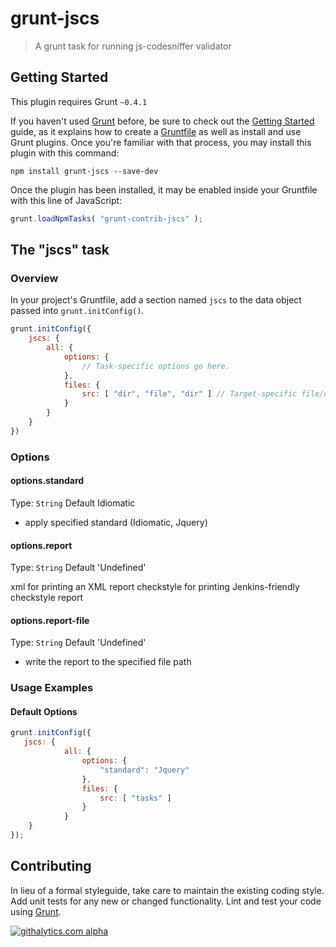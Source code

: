 # grunt-jscs

> A grunt task for running js-codesniffer validator

## Getting Started
This plugin requires Grunt `~0.4.1`

If you haven't used [Grunt](http://gruntjs.com/) before, be sure to check out the [Getting Started](http://gruntjs.com/getting-started) guide, as it explains how to create a [Gruntfile](http://gruntjs.com/sample-gruntfile) as well as install and use Grunt plugins. Once you're familiar with that process, you may install this plugin with this command:

```shell
npm install grunt-jscs --save-dev
```

Once the plugin has been installed, it may be enabled inside your Gruntfile with this line of JavaScript:

```js
grunt.loadNpmTasks( "grunt-contrib-jscs" );
```

## The "jscs" task

### Overview
In your project's Gruntfile, add a section named `jscs` to the data object passed into `grunt.initConfig()`.

```js
grunt.initConfig({
	jscs: {
		all: {
			options: {
				// Task-specific options go here.
			},
			files: {
				src: [ "dir", "file", "dir" ] // Target-specific file/directory goes here.
			}
		}
	}
})
```

### Options

#### options.standard
Type: `String`
Default Idiomatic

- apply specified standard (Idiomatic, Jquery)

#### options.report
Type: `String`
Default 'Undefined'

xml for printing an XML report
checkstyle for printing Jenkins-friendly checkstyle report

#### options.report-file
Type: `String`
Default 'Undefined'

- write the report to the specified file path

### Usage Examples

#### Default Options

```js
grunt.initConfig({
   jscs: {
			all: {
				options: {
					"standard": "Jquery"
				},
				files: {
					src: [ "tasks" ]
				}
			}
    }
});
```


## Contributing
In lieu of a formal styleguide, take care to maintain the existing coding style. Add unit tests for any new or changed functionality. Lint and test your code using [Grunt](http://gruntjs.com/).

[![githalytics.com alpha](https://cruel-carlota.pagodabox.com/7ddc139636e39e227c9eb4b80a2d7743 "githalytics.com")](http://githalytics.com/dsheiko/grunt-jscs)